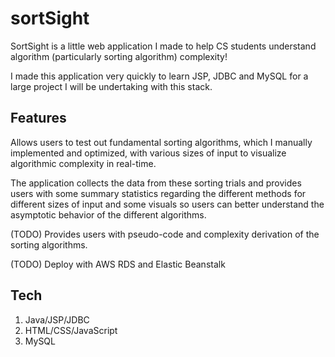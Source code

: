 # sortSight

SortSight is a little web application I made to help CS students understand
algorithm (particularly sorting algorithm) complexity!

I made this application very quickly to learn JSP, JDBC and MySQL for a large project I will be undertaking with this stack.

## Features

Allows users to test out fundamental sorting algorithms, which I manually implemented and optimized, with various sizes of input to visualize algorithmic complexity in real-time.

The application collects the data from these sorting trials and provides users with some summary statistics regarding the different methods for different sizes of input and some visuals so users can better understand the asymptotic behavior of the different algorithms.

(TODO) Provides users with pseudo-code and complexity derivation of the sorting algorithms.

(TODO) Deploy with AWS RDS and Elastic Beanstalk
## Tech

1. Java/JSP/JDBC
2. HTML/CSS/JavaScript
3. MySQL

